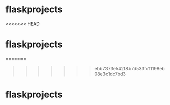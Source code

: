 # flaskprojects
<<<<<<< HEAD
# flaskprojects
=======
>>>>>>> ebb7373e542f8b7d533fc11198eb08e3c1dc7bd3
# flaskprojects
